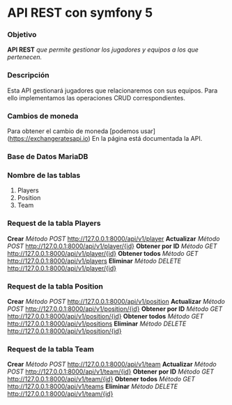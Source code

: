 # API REST con symfony 5

### Objetivo
**API REST** *que permite gestionar los jugadores y equipos a los que pertenecen.*

### Descripción
Esta API gestionará jugadores que relacionaremos con sus equipos. Para ello implementamos las operaciones CRUD correspondientes.

### Cambios de moneda
Para obtener el cambio de moneda [podemos usar] (https://exchangeratesapi.io) En la página está documentada la API.

### Base de Datos MariaDB

### Nombre de las tablas

1. Players
2. Position
3. Team

### Request de la tabla Players

**Crear** _Método POST_ http://127.0.0.1:8000/api/v1/player
**Actualizar** _Método POST_ http://127.0.0.1:8000/api/v1/player/{id}
**Obtener por ID** _Método GET_ http://127.0.0.1:8000/api/v1/player/{id}
**Obtener todos** _Método GET_ http://127.0.0.1:8000/api/v1/players
**Eliminar** _Método DELETE_ http://127.0.0.1:8000/api/v1/player/{id}

### Request de la tabla Position

**Crear** _Método POST_ http://127.0.0.1:8000/api/v1/position
**Actualizar** _Método POST_ http://127.0.0.1:8000/api/v1/position/{id}
**Obtener por ID** _Método GET_ http://127.0.0.1:8000/api/v1/position/{id}
**Obtener todos** _Método GET_ http://127.0.0.1:8000/api/v1/positions
**Eliminar** _Método DELETE_ http://127.0.0.1:8000/api/v1/position/{id}

### Request de la tabla Team

**Crear** _Método POST_ http://127.0.0.1:8000/api/v1/team
**Actualizar** _Método POST_ http://127.0.0.1:8000/api/v1/team/{id}
**Obtener por ID** _Método GET_ http://127.0.0.1:8000/api/v1/team/{id}
**Obtener todos** _Método GET_ http://127.0.0.1:8000/api/v1/teams
**Eliminar** _Método DELETE_ http://127.0.0.1:8000/api/v1/team/{id}
